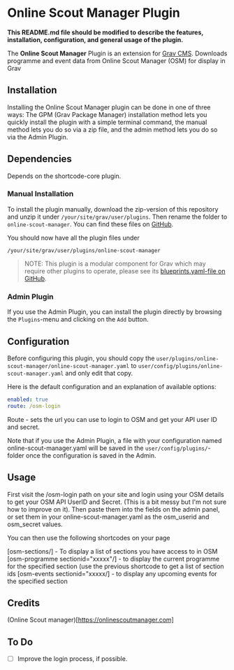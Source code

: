 # Online Scout Manager Plugin

**This README.md file should be modified to describe the features, installation, configuration, and general usage of the plugin.**

The **Online Scout Manager** Plugin is an extension for [Grav CMS](http://github.com/getgrav/grav). Downloads programme and event data from Online Scout Manager (OSM) for display in Grav

## Installation

Installing the Online Scout Manager plugin can be done in one of three ways: The GPM (Grav Package Manager) installation method lets you quickly install the plugin with a simple terminal command, the manual method lets you do so via a zip file, and the admin method lets you do so via the Admin Plugin.

## Dependencies

Depends on the shortcode-core plugin.

### Manual Installation

To install the plugin manually, download the zip-version of this repository and unzip it under `/your/site/grav/user/plugins`. Then rename the folder to `online-scout-manager`. You can find these files on [GitHub](https://github.com/grafster/grav-plugin-online-scout-manager).

You should now have all the plugin files under

    /your/site/grav/user/plugins/online-scout-manager
	
> NOTE: This plugin is a modular component for Grav which may require other plugins to operate, please see its [blueprints.yaml-file on GitHub](https://github.com/grafster/grav-plugin-online-scout-manager/blob/master/blueprints.yaml).

### Admin Plugin

If you use the Admin Plugin, you can install the plugin directly by browsing the `Plugins`-menu and clicking on the `Add` button.

## Configuration

Before configuring this plugin, you should copy the `user/plugins/online-scout-manager/online-scout-manager.yaml` to `user/config/plugins/online-scout-manager.yaml` and only edit that copy.

Here is the default configuration and an explanation of available options:

```yaml
enabled: true
route: /osm-login
```

Route - sets the url you can use to login to OSM and get your API user ID and secret.

Note that if you use the Admin Plugin, a file with your configuration named online-scout-manager.yaml will be saved in the `user/config/plugins/`-folder once the configuration is saved in the Admin.



## Usage

First visit the /osm-login path on your site and login using your OSM details to get your OSM API UserID and Secret. (This is a bit messy but I'm not sure how to improve on it). Then paste them into the fields on the admin panel, or set them in your online-scout-manager.yaml as the osm_userid and osm_secret values.

You can then use the following shortcodes on your page

\[osm-sections/\] - To display a list of sections you have access to in OSM
\[osm-programme sectionid="xxxxx"/\] - to display the current programme for the specified section (use the previous shortcode to get a list of section ids
\[osm-events sectionid="xxxxx/\] - to display any upcoming events for the specified section



## Credits

(Online Scout manager)[https://onlinescoutmanager.com] 

## To Do

- [ ] Improve the login process, if possible.


